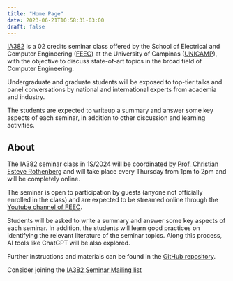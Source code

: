 ```yaml
---
title: "Home Page"
date: 2023-06-21T10:58:31-03:00
draft: false
---
```


[IA382](https://www.cpg.feec.unicamp.br/cpg/lista/caderno_horario_show.php?id=1888) is a 02 credits seminar class offered by the School of Electrical and Computer Engineering ([FEEC](https://www.fee.unicamp.br/)) at the University of Campinas ([UNICAMP](https://www.unicamp.br/)), with the objective to discuss state-of-art topics in the broad field of Computer Engineering.

Undergraduate and graduate students will be exposed to top-tier talks and panel conversations by national and international experts from academia and industry.

The students are expected to writeup a summary and answer some key aspects of each seminar, in addition to other discussion and learning activities.

## About

The IA382 seminar class in 1S/2024 will be coordinated by [Prof. Christian Esteve Rothenberg](https://www.dca.fee.unicamp.br/~chesteve/) and will take place every Thursday from 1pm to 2pm and will be completely online.

The seminar is open to participation by guests (anyone not officially enrolled in the class) and are expected to be streamed online through the [Youtube channel of FEEC](https://www.youtube.com/channel/UChptcdqmzNLQ8Oe03DEjIDQ).

Students will be asked to write a summary and answer some key aspects of each seminar. In addition, the students will learn good practices on identifying the relevant literature of the seminar topics. Along this process, AI tools like ChatGPT will be also explored.

Further instructions and materials can be found in the [GitHub repository](https://github.com/feec-seminar-comp-eng/feec-seminar-comp-eng.github.io).

Consider joining the [IA382 Seminar Mailing list](https://groups.google.com/g/ia382-feec-unicamp/) 

<!--and adding the events to your Agenda ([Google Calendar](https://calendar.google.com/calendar/u/0/embed?src=c_classroom7fe366e4@group.calendar.google.com&ctz=America/Sao_Paulo
), [iCal](https://calendar.google.com/calendar/ical/c_classroom7fe366e4%40group.calendar.google.com/public/basic.ics)).
-->






<!-- **Materials:**

[Slides (PDF)](https://github.com/ia377-feec-unicamp/ia377-feec-unicamp.github.io/raw/main/uploads/pdf/IA377-1S2023-Seminar-FEEC-UNICAMP-Aula-0-Intro-PUBLIC.pdf)

{{< slideshow "https://www.slideshare.net/slideshow/embed_code/key/nmvIrt9noIUwsz" >}}
-->


<!-- Google tag (gtag.js) -->
<script async src="https://www.googletagmanager.com/gtag/js?id=G-ZJM8RXWEZ2"></script>
<script>
  window.dataLayer = window.dataLayer || [];
  function gtag(){dataLayer.push(arguments);}
  gtag('js', new Date());

  gtag('config', 'G-ZJM8RXWEZ2');
</script>